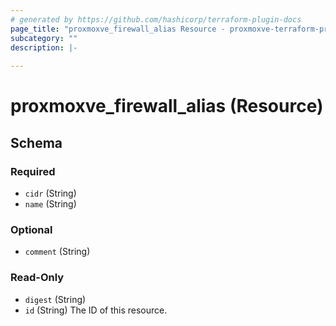 ```yaml
---
# generated by https://github.com/hashicorp/terraform-plugin-docs
page_title: "proxmoxve_firewall_alias Resource - proxmoxve-terraform-provider"
subcategory: ""
description: |-
  
---
```


# proxmoxve_firewall_alias (Resource)





<!-- schema generated by tfplugindocs -->
## Schema

### Required

- `cidr` (String)
- `name` (String)

### Optional

- `comment` (String)

### Read-Only

- `digest` (String)
- `id` (String) The ID of this resource.


